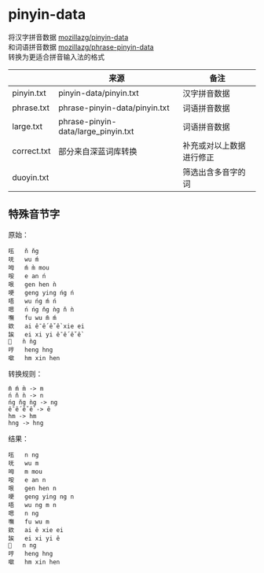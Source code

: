 # pinyin-data

将汉字拼音数据 [mozillazg/pinyin-data](https://github.com/mozillazg/pinyin-data)  
和词语拼音数据 [mozillazg/phrase-pinyin-data](https://github.com/mozillazg/phrase-pinyin-data)  
转换为更适合拼音输入法的格式

|             | 来源                                | 备注                     |
| ----------- | ----------------------------------- | ------------------------ |
| pinyin.txt  | pinyin-data/pinyin.txt              | 汉字拼音数据             |
| phrase.txt  | phrase-pinyin-data/pinyin.txt       | 词语拼音数据             |
| large.txt   | phrase-pinyin-data/large_pinyin.txt | 词语拼音数据             |
| correct.txt | 部分来自深蓝词库转换                | 补充或对以上数据进行修正 |
| duoyin.txt  |                                     | 筛选出含多音字的词       |

## 特殊音节字

原始：
```
㕶	ň ňg
呒	wu ḿ
呣	ḿ m̀ mou
咹	e an ń
哏	gen hen ǹ
哽	geng ying ńg ń
唔	wu ńg ḿ ń
嗯	ń ńg ňg ǹg ň ǹ
嘸	fu wu m̄ ḿ
欸	ai ê̄ ế ê̌ ề xie ei
誒	ei xi yi ê̄ ế ê̌ ề
𠮾	ǹ ǹg
哼	heng hng
噷	hm xin hen
```

转换规则：
```
m̄ ḿ m̀ -> m
ń ň ǹ -> n
ńg ňg ǹg -> ng
ê̄ ế ê̌ ề -> ê
hm -> hm
hng -> hng
```

结果：
```
㕶	n ng
呒	wu m
呣	m mou
咹	e an n
哏	gen hen n
哽	geng ying ng n
唔	wu ng m n
嗯	n ng
嘸	fu wu m
欸	ai ê xie ei
誒	ei xi yi ê
𠮾	n ng
哼	heng hng
噷	hm xin hen
```